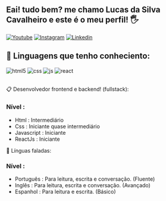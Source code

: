 ## Eai! tudo bem? me chamo Lucas da Silva Cavalheiro e este é o meu perfil! 🖐️


[![Youtube](https://img.shields.io/badge/YouTube-FF0000?style=for-the-badge&logo=youtube&logoColor=white)](https://www.youtube.com/@_Luckyzin_)
[![Instagram](https://img.shields.io/badge/Instagram-E4405F?style=for-the-badge&logo=instagram&logoColor=white)](https://www.instagram.com/llucas_cvl/)
[![Linkedin](https://img.shields.io/badge/LinkedIn-0077B5?style=for-the-badge&logo=linkedin&logoColor=white)](https://www.linkedin.com/in/lucas-da-silva-cavalheiro-aa2118326/)

## 🔮 Linguagens que tenho conheciento:

<div style="display: inline_block">
  <img align="center" alt="html5" src="https://img.shields.io/badge/HTML5-E34F26?style=for-the-badge&logo=html5&logoColor=white" />
  <img align="center" alt="css" src="https://img.shields.io/badge/CSS3-1572B6?style=for-the-badge&logo=css3&logoColor=white" />
  <img align="center" alt="js" src="https://img.shields.io/badge/JavaScript-F7DF1E?style=for-the-badge&logo=javascript&logoColor=black" />
  <img align="center" alt="react" src="https://img.shields.io/badge/React-20232A?style=for-the-badge&logo=react&logoColor=61DAFB" />
</div><br/>

📋 Desenvolvedor frontend e backend! (fullstack):

### Nível :
- Html : Intermediário
- Css : Iniciante quase intermediário
- Javascript : Iniciante
- ReactJs : Iniciante

💬 Línguas faladas:

### Nível :
- Português : Para leitura, escrita e conversação. (Fluente)
- Inglês : Para leitura, escrita e conversação. (Avançado)
- Espanhol : Para leitura e escrita. (Básico)
